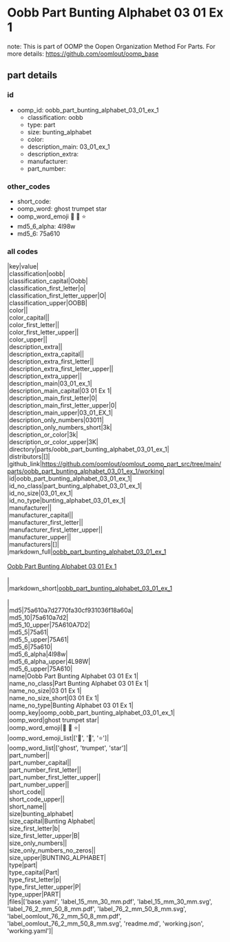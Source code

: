 # Oobb Part Bunting Alphabet 03 01 Ex 1  

note: This is part of OOMP the Oopen Organization Method For Parts. For more details: https://github.com/oomlout/oomp_base

##  part details





### id
* oomp_id: oobb_part_bunting_alphabet_03_01_ex_1
  * classification: oobb
  * type: part
  * size: bunting_alphabet
  * color: 
  * description_main: 03_01_ex_1
  * description_extra: 
  * manufacturer: 
  * part_number: 

### other_codes
* short_code: 
* oomp_word: ghost trumpet star
* oomp_word_emoji :ghost: :trumpet: :star:
* md5_6_alpha: 4l98w
* md5_6: 75a610

### all codes 
|key|value|  
|classification|oobb|  
|classification_capital|Oobb|  
|classification_first_letter|o|  
|classification_first_letter_upper|O|  
|classification_upper|OOBB|  
|color||  
|color_capital||  
|color_first_letter||  
|color_first_letter_upper||  
|color_upper||  
|description_extra||  
|description_extra_capital||  
|description_extra_first_letter||  
|description_extra_first_letter_upper||  
|description_extra_upper||  
|description_main|03_01_ex_1|  
|description_main_capital|03 01 Ex 1|  
|description_main_first_letter|0|  
|description_main_first_letter_upper|0|  
|description_main_upper|03_01_EX_1|  
|description_only_numbers|03011|  
|description_only_numbers_short|3k|  
|description_or_color|3k|  
|description_or_color_upper|3K|  
|directory|parts/oobb_part_bunting_alphabet_03_01_ex_1|  
|distributors|[]|  
|github_link|https://github.com/oomlout/oomlout_oomp_part_src/tree/main/parts/oobb_part_bunting_alphabet_03_01_ex_1/working|  
|id|oobb_part_bunting_alphabet_03_01_ex_1|  
|id_no_class|part_bunting_alphabet_03_01_ex_1|  
|id_no_size|03_01_ex_1|  
|id_no_type|bunting_alphabet_03_01_ex_1|  
|manufacturer||  
|manufacturer_capital||  
|manufacturer_first_letter||  
|manufacturer_first_letter_upper||  
|manufacturer_upper||  
|manufacturers|[]|  
|markdown_full|[oobb_part_bunting_alphabet_03_01_ex_1](https://github.com/oomlout/oomlout_oomp_part_src/tree/main/parts/oobb_part_bunting_alphabet_03_01_ex_1/working)<br>[](https://github.com/oomlout/oomlout_oomp_part_src/tree/main/parts/oobb_part_bunting_alphabet_03_01_ex_1/working)<br>[Oobb Part Bunting Alphabet 03 01 Ex 1](https://github.com/oomlout/oomlout_oomp_part_src/tree/main/parts/oobb_part_bunting_alphabet_03_01_ex_1/working)<br><br>|  
|markdown_short|[oobb_part_bunting_alphabet_03_01_ex_1](https://github.com/oomlout/oomlout_oomp_part_src/tree/main/parts/oobb_part_bunting_alphabet_03_01_ex_1/working)<br><br>|  
|md5|75a610a7d2770fa30cf931036f18a60a|  
|md5_10|75a610a7d2|  
|md5_10_upper|75A610A7D2|  
|md5_5|75a61|  
|md5_5_upper|75A61|  
|md5_6|75a610|  
|md5_6_alpha|4l98w|  
|md5_6_alpha_upper|4L98W|  
|md5_6_upper|75A610|  
|name|Oobb Part Bunting Alphabet 03 01 Ex 1|  
|name_no_class|Part Bunting Alphabet 03 01 Ex 1|  
|name_no_size|03 01 Ex 1|  
|name_no_size_short|03 01 Ex 1|  
|name_no_type|Bunting Alphabet 03 01 Ex 1|  
|oomp_key|oomp_oobb_part_bunting_alphabet_03_01_ex_1|  
|oomp_word|ghost trumpet star|  
|oomp_word_emoji|:ghost: :trumpet: :star:|  
|oomp_word_emoji_list|[':ghost:', ':trumpet:', ':star:']|  
|oomp_word_list|['ghost', 'trumpet', 'star']|  
|part_number||  
|part_number_capital||  
|part_number_first_letter||  
|part_number_first_letter_upper||  
|part_number_upper||  
|short_code||  
|short_code_upper||  
|short_name||  
|size|bunting_alphabet|  
|size_capital|Bunting Alphabet|  
|size_first_letter|b|  
|size_first_letter_upper|B|  
|size_only_numbers||  
|size_only_numbers_no_zeros||  
|size_upper|BUNTING_ALPHABET|  
|type|part|  
|type_capital|Part|  
|type_first_letter|p|  
|type_first_letter_upper|P|  
|type_upper|PART|  
|files|['base.yaml', 'label_15_mm_30_mm.pdf', 'label_15_mm_30_mm.svg', 'label_76_2_mm_50_8_mm.pdf', 'label_76_2_mm_50_8_mm.svg', 'label_oomlout_76_2_mm_50_8_mm.pdf', 'label_oomlout_76_2_mm_50_8_mm.svg', 'readme.md', 'working.json', 'working.yaml']|  
